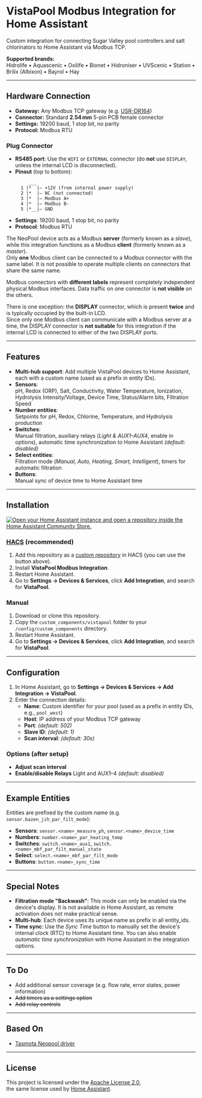 # VistaPool Modbus Integration for Home Assistant

Custom integration for connecting Sugar Valley pool controllers and salt chlorinators to Home Assistant via Modbus TCP.


**Supported brands:**  
Hidrolife • Aquascenic • Oxilife • Bionet • Hidroniser • UVScenic • Station • Brilix (Albixon) • Bayrol • Hay

---

## Hardware Connection

- **Gateway:** Any Modbus TCP gateway (e.g. [USR-DR164](https://www.pusr.com/products/Serial-to-Dual-Band-WiFi-Converter.html))
- **Connector:** Standard **2.54 mm** 5-pin PCB female connector
- **Settings:** 19200 baud, 1 stop bit, no parity
- **Protocol:** Modbus RTU

### Plug Connector

- **RS485 port**: Use the `WIFI` or `EXTERNAL` connector (do **not** use `DISPLAY`, unless the internal LCD is disconnected).
- **Pinout** (top to bottom):
    ```
         ___
      1 |*  |– +12V (from internal power supply)
      2 |*  |– NC (not connected)
      3 |*  |– Modbus A+
      4 |*  |– Modbus B-
      5 |*__|– GND
    ```
- **Settings**: 19200 baud, 1 stop bit, no parity
- **Protocol**: Modbus RTU


The NeoPool device acts as a Modbus **server** (formerly known as a *slave*), while this integration functions as a Modbus **client** (formerly known as a *master*).  
Only **one** Modbus client can be connected to a Modbus connector with the same label. It is not possible to operate multiple clients on connectors that share the same name.

Modbus connectors with **different labels** represent completely independent physical Modbus interfaces. Data traffic on one connector is **not visible** on the others.

There is one exception: the **DISPLAY** connector, which is present **twice** and is typically occupied by the built-in LCD.  
Since only one Modbus client can communicate with a Modbus server at a time, the DISPLAY connector is **not suitable** for this integration if the internal LCD is connected to either of the two DISPLAY ports.


---

## Features


- **Multi-hub support**: Add multiple VistaPool devices to Home Assistant, each with a custom name (used as a prefix in entity IDs).
- **Sensors**:  
  pH, Redox (ORP), Salt, Conductivity, Water Temperature, Ionization, Hydrolysis Intensity/Voltage, Device Time, Status/Alarm bits, Filtration Speed
- **Number entities**:  
  Setpoints for pH, Redox, Chlorine, Temperature, and Hydrolysis production
- **Switches**:  
  Manual filtration, auxiliary relays (*Light & AUX1–AUX4*, enable in options), automatic time synchronization to Home Assistant *(default: disabled)*
- **Select entities**:  
  Filtration mode (*Manual, Auto, Heating, Smart, Intelligent*), timers for automatic filtration
- **Buttons**:  
  Manual sync of device time to Home Assistant time

---

## Installation

[![Open your Home Assistant instance and open a repository inside the Home Assistant Community Store.](https://my.home-assistant.io/badges/hacs_repository.svg)](https://my.home-assistant.io/redirect/hacs_repository/?owner=svasek&repository=homeassistant-vistapool-modbus&category=Integration)

### [HACS](https://hacs.xyz/) (recommended)

1. Add this repository as a [custom repository](https://hacs.xyz/docs/faq/custom_repositories/) in HACS (you can use the button above).
2. Install **VistaPool Modbus Integration**.
3. Restart Home Assistant.
4. Go to **Settings → Devices & Services**, click **Add Integration**, and search for **VistaPool**.

### Manual

1. Download or clone this repository.
2. Copy the `custom_components/vistapool` folder to your `/config/custom_components` directory.
3. Restart Home Assistant.
4. Go to **Settings → Devices & Services**, click **Add Integration**, and search for **VistaPool**.

---

## Configuration

1. In Home Assistant, go to **Settings → Devices & Services → Add Integration → VistaPool**.
2. Enter the connection details:
    - **Name**: Custom identifier for your pool (used as a prefix in entity IDs, e.g., `pool_west`)
    - **Host**: IP address of your Modbus TCP gateway
    - **Port**: *(default: 502)*
    - **Slave ID**: *(default: 1)*
    - **Scan interval**: *(default: 30s)*

### Options (after setup)

- **Adjust scan interval**
- **Enable/disable Relays** Light and AUX1–4 *(default: disabled)*

---

## Example Entities

Entities are prefixed by the custom name (e.g. `sensor.bazen_jih_par_filt_mode`):

- **Sensors**: `sensor.<name>_measure_ph`, `sensor.<name>_device_time`
- **Numbers**: `number.<name>_par_heating_temp`
- **Switches**: `switch.<name>_aux1`, `switch.<name>_mbf_par_filt_manual_state`
- **Select**: `select.<name>_mbf_par_filt_mode`
- **Buttons**: `button.<name>_sync_time`

---

## Special Notes

- **Filtration mode "Backwash"**: This mode can only be enabled via the device's display. It is not available in Home Assistant, as remote activation does not make practical sense.
- **Multi-hub**: Each device uses its unique name as prefix in all entity_ids.
- **Time sync**: Use the *Sync Time* button to manually set the device's internal clock (RTC) to Home Assistant time. You can also enable *automatic time synchronization* with Home Assistant in the integration options.


---

## To Do

- Add additional sensor coverage (e.g. flow rate, error states, power information)
- ~~Add timers as a settings option~~
- ~~Add relay controls~~

---

## Based On

- [Tasmota Neopool driver](https://github.com/arendst/Tasmota/blob/master/tasmota/tasmota_xsns_sensor/xsns_83_neopool.ino)

---

## License

This project is licensed under the [Apache License 2.0](https://choosealicense.com/licenses/apache-2.0/),  
the same license used by [Home Assistant](https://www.home-assistant.io/developers/license/).
